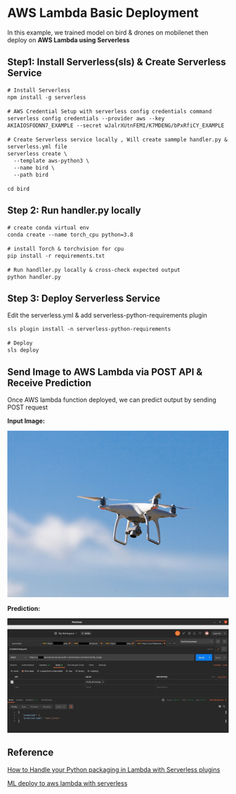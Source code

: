 # AWS Lambda Basic Deployment

In this example, we trained model on bird & drones on mobilenet then deploy on **AWS Lambda using Serverless**

## Step1: Install Serverless(sls) & Create Serverless Service 

```
# Install Serverless
npm install -g serverless

# AWS Credential Setup with serverless config credentials command
serverless config credentials --provider aws --key AKIAIOSFODNN7_EXAMPLE --secret wJalrXUtnFEMI/K7MDENG/bPxRfiCY_EXAMPLE

# Create Serverless service locally , Will create sammple handler.py & serverless.yml file
serverless create \
  --template aws-python3 \
  --name bird \
  --path bird

cd bird
```

## Step 2: Run handler.py locally

```
# create conda virtual env
conda create --name torch_cpu python=3.8

# install Torch & torchvision for cpu
pip install -r requirements.txt

# Run handller.py locally & cross-check expected output
python handler.py

```

## Step 3: Deploy Serverless Service

Edit the serverless.yml & add serverless-python-requirements plugin

```
sls plugin install -n serverless-python-requirements

# Deploy
sls deploy
```

## Send Image to AWS Lambda via POST API & Receive Prediction

Once AWS lambda function deployed, we can predict output by sending POST request

**Input Image:**

![](./images/small_drone.jpg)

**Prediction:**

![](./images/postman.jpg)


## Reference
[How to Handle your Python packaging in Lambda with Serverless plugins](https://www.serverless.com/blog/serverless-python-packaging)

[ML deploy to aws lambda with serverless](https://penzai.dev/posts/ml-deploy-to-aws-lambda-with-serverless/)
